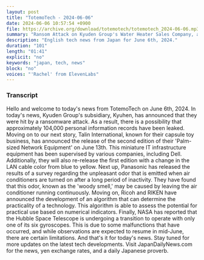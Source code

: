 ```yaml
---
layout: post
title: "TotemoTech - 2024-06-06"
date: 2024-06-06 10:57:54 +0900
file: https://archive.org/download/totemotech/totemotech_2024-06-06.mp3
summary: "Ransom Attack on Kyuden Group's Water Heater Sales Company, and Palm-sized Network Equipment Release, & more…"
description: "English tech news from Japan for June 6th, 2024."
duration: "101"
length: "01:41"
explicit: "no"
keywords: "japan, tech, news"
block: "no"
voices: "'Rachel' from ElevenLabs"
---
```


### Transcript

Hello and welcome to today's news from TotemoTech on June 6th, 2024. In today's news, Kyuden Group's subsidiary, Kyuhen, has announced that they were hit by a ransomware attack. As a result, there is a possibility that approximately 104,000 personal information records have been leaked. Moving on to our next story, Talin International, known for their capsule toy business, has announced the release of the second edition of their 'Palm-sized Network Equipment' on June 13th. This miniature IT infrastructure equipment has been supervised by various companies, including Dell. Additionally, they will also re-release the first edition with a change in the LAN cable color from blue to yellow. Next up, Panasonic has released the results of a survey regarding the unpleasant odor that is emitted when air conditioners are turned on after a long period of inactivity. They have found that this odor, known as the 'woody smell,' may be caused by leaving the air conditioner running continuously. Moving on, Ricoh and RIKEN have announced the development of an algorithm that can determine the practicality of a technology. This algorithm is able to assess the potential for practical use based on numerical indicators. Finally, NASA has reported that the Hubble Space Telescope is undergoing a transition to operate with only one of its six gyroscopes. This is due to some malfunctions that have occurred, and while observations are expected to resume in mid-June, there are certain limitations. And that's it for today's news. Stay tuned for more updates on the latest tech developments.   Visit JapanDailyNews.com for the news, yen exchange rates, and a daily Japanese proverb.
